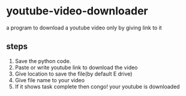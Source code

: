 # youtube-video-downloader
a program to download a youtube video only by giving link to it<br>
## steps
1. Save the python code.<br>
2. Paste or write youtube link to download the video<br>
3. Give location to save the file(by default E drive)
4. Give file name to your video<br>
5. If it shows task complete then congo! your youtube is downloaded<br>

[^1]:>[licence](/LICENSE) 
[^2]feel free to make any changes in the code

